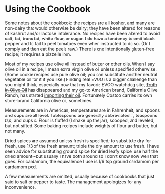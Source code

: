 # Using the Cookbook

Some notes about the cookbook:  the recipes are all kosher, and many are non-dairy that would otherwise be dairy; they have been altered for reasons of kashrut and/or lactose intolerance.  No recipes have been altered to avoid salt, fat, trans fat, white flour, or sugar. I do have a tendency to omit black pepper and to fail to peel tomatoes even when instructed to do so.  (Or I comply and then eat the peels raw.)  There is one intentionally gluten-free recipe; it requires a pizzelle iron.

Most of my recipes use olive oil instead of butter or other oils.  When I say olive oil in a recipe, I mean extra virgin olive oil unless specified otherwise.  (Some cookie recipes use pure olive oil; you can substitute another neutral vegetable oil for it if you like.)  Finding real EVOO is a bigger challenge than you might think, especially now that my favorie EVOO watchdog site, [~~Truth in Olive Oil~~](http://www.extravirginity.com) has disappeared and my go-to American brand, California Olive Ranch, has started [importing their oil](https://www.nytimes.com/2018/12/31/dining/california-olive-ranch.html).  Fortunately Costco carries its own store-brand California olive oil, sometimes.

Measurements are in American, temperatures are in Fahrenheit, and spoons and cups are all level.  Tablespoons are generally abbreviated *T*, teaspoons *tsp*, and cups *c.*  Flour is fluffed (I shake up the jar), scooped, and leveled, but not sifted.  Some baking recipes include weights of flour and butter, but not many.

Dried spices are assumed unless fresh is specified; to substitute dry for fresh, use 1/3 of the fresh amount; triple the dry amount to use fresh.  I have seen advice for substituting ground spice for dried leafy spice: use half the dried amount--but usually I have both around so I don't know how well that goes.  For cardamom, the equivalence I use is 1/6 tsp ground cardamom per cardamom pod.

A few measurements are omitted, usually because of cookbooks that just said to salt or pepper to taste.  The management apologizes for any inconvenience.
